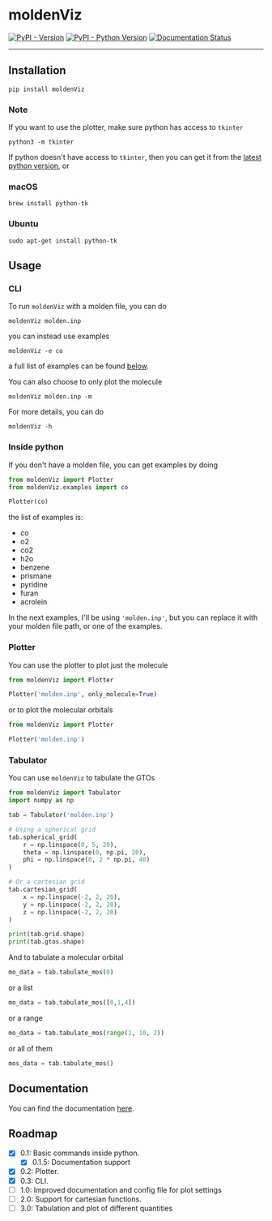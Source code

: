 # moldenViz

[![PyPI - Version](https://img.shields.io/pypi/v/moldenviz.svg)](https://pypi.org/project/moldenviz)
[![PyPI - Python Version](https://img.shields.io/pypi/pyversions/moldenviz.svg)](https://pypi.org/project/moldenviz)
[![Documentation Status](https://readthedocs.org/projects/moldenviz/badge/?version=latest)](https://moldenviz.readthedocs.io/en/latest/?badge=latest)

-----

## Installation

```console
pip install moldenViz
```

### Note
If you want to use the plotter, make sure python has access to `tkinter`
```console
python3 -m tkinter
```

If python doesn't have access to `tkinter`, then you can get it from the [latest python version](https://www.python.org/downloads/), or
### macOS
```console
brew install python-tk
```

### Ubuntu
```console
sudo apt-get install python-tk
```

## Usage
### CLI
To run `moldenViz` with a molden file, you can do
```console
moldenViz molden.inp
```
you can instead use examples
```console
moldenViz -e co
```
a full list of examples can be found [below](#inside-python).

You can also choose to only plot the molecule
```console
moldenViz molden.inp -m
```

For more details, you can do
```console
moldenViz -h
```

### Inside python
If you don't have a molden file, you can get examples by doing
```python
from moldenViz import Plotter
from moldenViz.examples import co

Plotter(co)
```
the list of examples is:
- co
- o2
- co2
- h2o
- benzene
- prismane
- pyridine
- furan
- acrolein

In the next examples, I'll be using `'molden.inp'`, but you can replace it with your molden file path, or one of the examples.

### Plotter
You can use the plotter to plot just the molecule
```python
from moldenViz import Plotter

Plotter('molden.inp', only_molecule=True)
```
or to plot the molecular orbitals
```python
from moldenViz import Plotter

Plotter('molden.inp')
```

### Tabulator
You can use `moldenViz` to tabulate the GTOs
```python
from moldenViz import Tabulator
import numpy as np

tab = Tabulator('molden.inp')

# Using a spherical grid
tab.spherical_grid(
    r = np.linspace(0, 5, 20),
    theta = np.linspace(0, np.pi, 20),
    phi = np.linspace(0, 2 * np.pi, 40)
)

# Or a cartesian grid
tab.cartesian_grid(
    x = np.linspace(-2, 2, 20),
    y = np.linspace(-2, 2, 20),
    z = np.linspace(-2, 2, 20)
)

print(tab.grid.shape)
print(tab.gtos.shape)
```

And to tabulate a molecular orbital
```python
mo_data = tab.tabulate_mos(0)
```
or a list
```python
mo_data = tab.tabulate_mos([0,1,4])
```
or a range
```python
mo_data = tab.tabulate_mos(range(1, 10, 2))
```
or all of them
```python
mos_data = tab.tabulate_mos()
```

## Documentation
You can find the documentation [here](https://moldenviz.readthedocs.io/en/latest/).

## Roadmap
- [x] 0.1: Basic commands inside python.
  - [x] 0.1.5: Documentation support
- [x] 0.2: Plotter.
- [x] 0.3: CLI.
- [ ] 1.0: Improved documentation and config file for plot settings
- [ ] 2.0: Support for cartesian functions.
- [ ] 3.0: Tabulation and plot of different quantities
